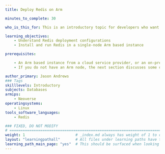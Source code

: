 ```yaml
---
title: Deploy Redis on Arm

minutes_to_complete: 30

who_is_this_for: This is an introductory topic for developers who want to deploy Redis on Arm based virtual machines.

learning_objectives: 
    - Understand Redis deployment configurations
    - Install and run Redis in a single-node Arm based instance  

prerequisites:

    - An Arm based instance from a cloud service provider, or an on-premise Arm server.
    - If you do not have an Arm node, the next section discusses some options.

author_primary: Jason Andrews
### Tags
skilllevels: Introductory
subjects: Databases
armips:
    - Neoverse
operatingsystems:
    - Linux
tools_software_languages:
    - Redis

### FIXED, DO NOT MODIFY
# ================================================================================
weight: 1                       # _index.md always has weight of 1 to order correctly
layout: "learningpathall"       # All files under learning paths have this same wrapper
learning_path_main_page: "yes"  # This should be surfaced when looking for related content. Only set for _index.md of learning path content.
---
```


